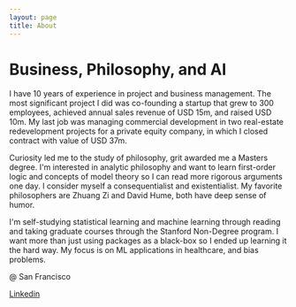 ```yaml
---
layout: page
title: About
---
```


# Business, Philosophy, and AI

I have 10 years of experience in project and business management. The most significant project I did was co-founding a startup that grew to 300 employees, achieved annual sales revenue of USD 15m, and raised USD 10m. My last job was managing commercial development in two real-estate redevelopment projects for a private equity company, in which I closed contract with value of USD 37m.

Curiosity led me to the study of philosophy, grit awarded me a Masters degree. I'm interested in analytic philosophy and want to learn first-order logic and concepts of model theory so I can read more rigorous arguments one day. I consider myself a consequentialist and existentialist. My favorite philosophers are Zhuang Zi and David Hume, both have deep sense of humor.

I'm self-studying statistical learning and machine learning through reading and taking graduate courses through the Stanford Non-Degree program. I want more than just using packages as a black-box so I ended up learning it the hard way. My focus is on ML applications in healthcare, and bias problems.

@ San Francisco

[Linkedin](https://www.linkedin.com/in/junecpy/)
